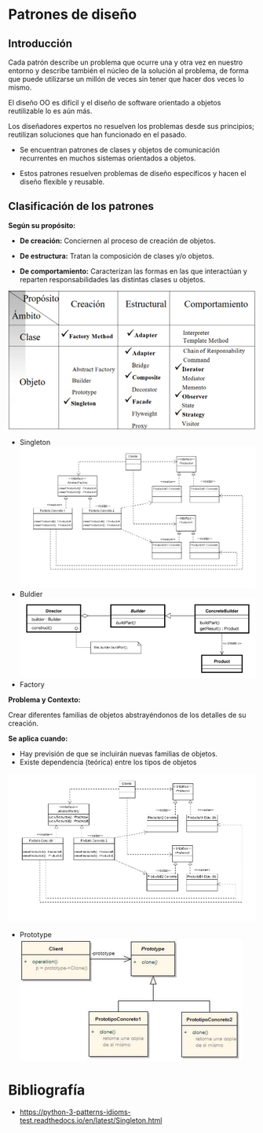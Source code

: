 # Patrones de diseño

## Introducción

Cada patrón describe un problema que ocurre una y otra vez en nuestro entorno y describe también el núcleo de 
la solución al problema, de forma que puede utilizarse un millón de veces sin tener que hacer dos veces lo mismo.

El diseño OO es difícil y el diseño de software orientado a objetos reutilizable lo es aún más.

Los diseñadores expertos no resuelven los problemas desde sus principios; reutilizan soluciones que han funcionado en el pasado.

* Se encuentran patrones de clases y objetos de comunicación recurrentes en muchos sistemas orientados a objetos.

* Estos patrones resuelven problemas de diseño específicos y hacen el diseño flexible y reusable.

## Clasificación de los patrones

**Según su propósito:**

* **De creación:** Conciernen al proceso de creación de objetos.

* **De estructura:** Tratan la composición de clases y/o objetos.

* **De comportamiento:** Caracterizan las formas en las que interactúan y reparten responsabilidades las distintas clases u objetos.

![imagen](/Imagenes/imagen1.PNG)

- Singleton
![imagen](/Imagenes/imagen2.png)
- Buldier
![imagen](/Imagenes/imagen3.png)
- Factory

**Problema y Contexto:**

Crear diferentes familias de objetos abstrayéndonos de los detalles de su creación.

**Se aplica cuando:**

* Hay previsión de que se incluirán nuevas familias de objetos.
* Existe dependencia (teórica) entre los tipos de objetos

![imagen](/Imagenes/imagen4.png)

- Prototype
![imagen](/Imagenes/imagen5.png)

# Bibliografía

* https://python-3-patterns-idioms-test.readthedocs.io/en/latest/Singleton.html

